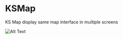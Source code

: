 # KSMap
KS Map display same map interface in multiple screens

![Alt Text](https://github.com/kathu22/KSMap/blob/master/DemoScreen.gif)

